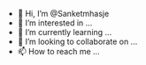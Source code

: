 - 👋 Hi, I’m @Sanketmhasje
- 👀 I’m interested in ...
- 🌱 I’m currently learning ...
- 💞️ I’m looking to collaborate on ...
- 📫 How to reach me ...

<!---
Sanketmhasje/Sanketmhasje is a ✨ special ✨ repository because its `README.md` (this file) appears on your GitHub profile.
You can click the Preview link to take a look at your changes.
--->
